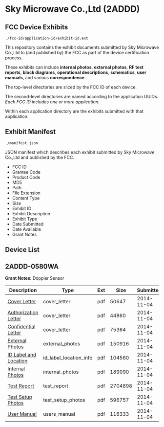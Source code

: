 # Sky Microwave Co.,Ltd (2ADDD)
## FCC Device Exhibits

```
./fcc-id/application-id/exhibit-id.ext
```

This repository contains the exhibit documents submitted by Sky Microwave Co.,Ltd to (and published by) the FCC as part of the device certification process.

These exhibits can include **internal photos**, **external photos**, **RF test reports**, **block diagrams**, **operational descriptions**, **schematics**, **user manuals**, and various **correspondence**.

The top-level directories are sliced by the FCC ID of each device.

The second-level directories are named according to the application UUIDs. *Each FCC ID includes one or more application.*

Within each application directory are the exhibits submitted with that application. 

## Exhibit Manifest

```
./manifest.json
```

JSON manifest which describes each exhibit submitted by Sky Microwave Co.,Ltd and published by the FCC.

- FCC ID
- Grantee Code
- Product Code
- MD5
- Path
- File Extension
- Content Type
- Size
- Exhibit ID
- Exhibit Description
- Exhibit Type
- Date Submitted
- Date Available
- Grant Notes

## Device List
## 2ADDD-0580WA
**Grant Notes:** Doppler Sensor

| Description | Type | Ext | Size | Submitted | Available |
| ----------- | ---- | --- | ---- | --------- | --------- |
| [Cover Letter](2ADDD-0580WA/254ed51cae6228a4d8c8e941e7a7cc17/2434877.pdf) | cover_letter | pdf | 50647 | 2014-11-04 | 2014-11-04 |
| [Authorization Letter](2ADDD-0580WA/254ed51cae6228a4d8c8e941e7a7cc17/2434878.pdf) | cover_letter | pdf | 44860 | 2014-11-04 | 2014-11-04 |
| [Confidential Letter](2ADDD-0580WA/254ed51cae6228a4d8c8e941e7a7cc17/2434879.pdf) | cover_letter | pdf | 75364 | 2014-11-04 | 2014-11-04 |
| [External Photos](2ADDD-0580WA/254ed51cae6228a4d8c8e941e7a7cc17/2434876.pdf) | external_photos | pdf | 150916 | 2014-11-04 | 2014-11-04 |
| [ID Label and Location](2ADDD-0580WA/254ed51cae6228a4d8c8e941e7a7cc17/2434881.pdf) | id_label_location_info | pdf | 104560 | 2014-11-04 | 2014-11-04 |
| [Internal Photos](2ADDD-0580WA/254ed51cae6228a4d8c8e941e7a7cc17/2434880.pdf) | internal_photos | pdf | 189090 | 2014-11-04 | 2014-11-04 |
| [Test Report](2ADDD-0580WA/254ed51cae6228a4d8c8e941e7a7cc17/2434883.pdf) | test_report | pdf | 2704898 | 2014-11-04 | 2014-11-04 |
| [Test Setup Photos](2ADDD-0580WA/254ed51cae6228a4d8c8e941e7a7cc17/2434882.pdf) | test_setup_photos | pdf | 596757 | 2014-11-04 | 2014-11-04 |
| [User Manual](2ADDD-0580WA/254ed51cae6228a4d8c8e941e7a7cc17/2434884.pdf) | users_manual | pdf | 116333 | 2014-11-04 | 2014-11-04 |
